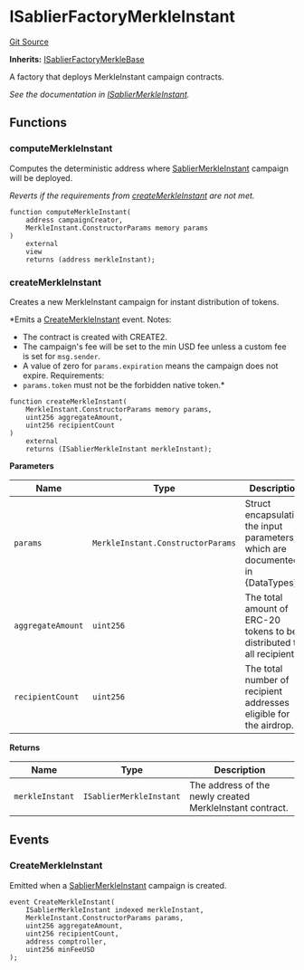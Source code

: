 # ISablierFactoryMerkleInstant

[Git Source](https://github.com/sablier-labs/airdrops/blob/077c6b9766ef7693ba9e82a9e001dc0097709c01/src/interfaces/ISablierFactoryMerkleInstant.sol)

**Inherits:**
[ISablierFactoryMerkleBase](/docs/reference/airdrops/contracts/interfaces/interface.ISablierFactoryMerkleBase.md)

A factory that deploys MerkleInstant campaign contracts.

_See the documentation in
[ISablierMerkleInstant](/docs/reference/airdrops/contracts/interfaces/interface.ISablierMerkleInstant.md)._

## Functions

### computeMerkleInstant

Computes the deterministic address where
[SablierMerkleInstant](/docs/reference/airdrops/contracts/contract.SablierMerkleInstant.md) campaign will be deployed.

_Reverts if the requirements from
[createMerkleInstant](/docs/reference/airdrops/contracts/interfaces/interface.ISablierFactoryMerkleInstant.md#createmerkleinstant)
are not met._

```solidity
function computeMerkleInstant(
    address campaignCreator,
    MerkleInstant.ConstructorParams memory params
)
    external
    view
    returns (address merkleInstant);
```

### createMerkleInstant

Creates a new MerkleInstant campaign for instant distribution of tokens.

\*Emits a
[CreateMerkleInstant](/docs/reference/airdrops/contracts/interfaces/interface.ISablierFactoryMerkleInstant.md#createmerkleinstant)
event. Notes:

- The contract is created with CREATE2.
- The campaign's fee will be set to the min USD fee unless a custom fee is set for `msg.sender`.
- A value of zero for `params.expiration` means the campaign does not expire. Requirements:
- `params.token` must not be the forbidden native token.\*

```solidity
function createMerkleInstant(
    MerkleInstant.ConstructorParams memory params,
    uint256 aggregateAmount,
    uint256 recipientCount
)
    external
    returns (ISablierMerkleInstant merkleInstant);
```

**Parameters**

| Name              | Type                              | Description                                                                     |
| ----------------- | --------------------------------- | ------------------------------------------------------------------------------- |
| `params`          | `MerkleInstant.ConstructorParams` | Struct encapsulating the input parameters, which are documented in {DataTypes}. |
| `aggregateAmount` | `uint256`                         | The total amount of ERC-20 tokens to be distributed to all recipients.          |
| `recipientCount`  | `uint256`                         | The total number of recipient addresses eligible for the airdrop.               |

**Returns**

| Name            | Type                    | Description                                              |
| --------------- | ----------------------- | -------------------------------------------------------- |
| `merkleInstant` | `ISablierMerkleInstant` | The address of the newly created MerkleInstant contract. |

## Events

### CreateMerkleInstant

Emitted when a [SablierMerkleInstant](/docs/reference/airdrops/contracts/contract.SablierMerkleInstant.md) campaign is
created.

```solidity
event CreateMerkleInstant(
    ISablierMerkleInstant indexed merkleInstant,
    MerkleInstant.ConstructorParams params,
    uint256 aggregateAmount,
    uint256 recipientCount,
    address comptroller,
    uint256 minFeeUSD
);
```
